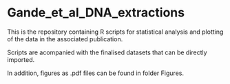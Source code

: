 # Gande_et_al_DNA_extractions
This is the repository containing R scripts for statistical analysis and plotting of the data in the associated publication.

Scripts are acompanied with the finalised datasets that can be directly imported. 

In addition, figures as .pdf files can be found in folder Figures.
